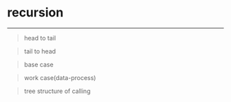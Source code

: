 # recursion
---
> head to tail

> tail to head

> base case

> work case(data-process)

> tree structure of calling
